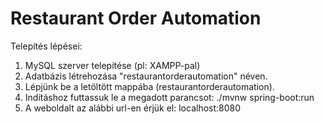 # Restaurant Order Automation
Telepítés lépései:
  1. MySQL szerver telepítése (pl: XAMPP-pal)
  2. Adatbázis létrehozása "restaurantorderautomation" néven.
  3. Lépjünk be a letöltött mappába (restaurantorderautomation).
  4. Indításhoz futtassuk le a megadott parancsot: ./mvnw spring-boot:run
  5. A weboldalt az alábbi url-en érjük el: localhost:8080
